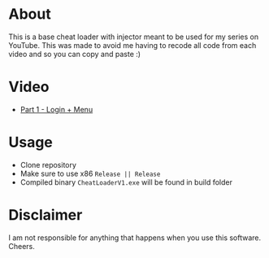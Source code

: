 # About
This is a base cheat loader with injector meant to be used for my series on YouTube. This was made to avoid me having to recode all code from each video and so you can copy and paste :)

# Video
- [Part 1 - Login + Menu](https://youtu.be/ILFGvu-Dd14)

# Usage
- Clone repository
- Make sure to use x86 `Release || Release`
- Compiled binary `CheatLoaderV1.exe` will be found in build folder

# Disclaimer
I am not responsible for anything that happens when you use this software. Cheers.

